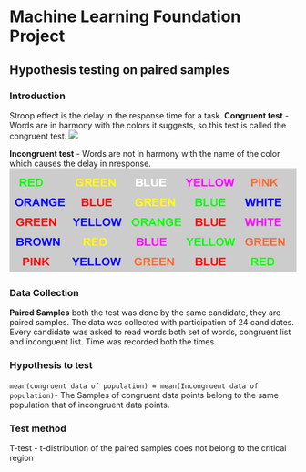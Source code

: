 # Machine Learning Foundation Project
## Hypothesis testing on paired samples

### Introduction

Stroop effect is the delay in the response time for a task.
**Congruent test** - Words are in harmony with the colors it suggests, so this test is called the congruent test.
<img src="resources/stroop1.png">

**Incongruent test** - Words are not in harmony with the name of the color which causes the delay in nresponse.
<img src="resources/stroop.gif">



### Data Collection
**Paired Samples**  both the test was done by the same candidate, they are paired samples.
The data was collected with participation of 24 candidates. Every candidate was asked to read words both set of words, congruent list and inconguent list. Time was recorded both the times.

### Hypothesis to test

`mean(congruent data of population) = mean(Incongruent data of population)`- The Samples of congruent data points belong to the same population that of incongruent data points.

### Test method
T-test - t-distribution of the paired samples does not belong to the critical region 

